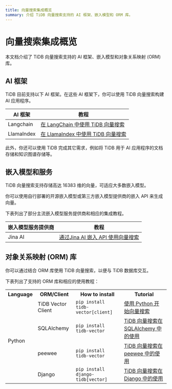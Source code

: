 ```yaml
---
title: 向量搜索集成概览
summary: 介绍 TiDB 向量搜索支持的 AI 框架、嵌入模型和 ORM 库。
---
```


# 向量搜索集成概览

本文档介绍了 TiDB 向量搜索支持的 AI 框架、嵌入模型和对象关系映射 (ORM) 库。

## AI 框架

TiDB 目前支持以下 AI 框架。在这些 AI 框架下，你可以使用 TiDB 向量搜索构建 AI 应用程序。

| AI 框架 | 教程                                                                                          |
|---------------|---------------------------------------------------------------------------------------------------|
| Langchain     | [在 LangChain 中使用 TiDB 向量搜索](/vector-search-integrate-with-langchain.md)   |
| LlamaIndex    | [在 LlamaIndex 中使用 TiDB 向量搜索](/vector-search-integrate-with-llamaindex.md) |

此外，你还可以使用 TiDB 完成其它需求，例如将 TiDB 用于 AI 应用程序的文档存储和知识图谱存储等。

## 嵌入模型和服务

TiDB 向量搜索支持存储高达 16383 维的向量，可适应大多数嵌入模型。

你可以使用自行部署的开源嵌入模型或第三方嵌入模型提供商的嵌入 API 来生成向量。

下表列出了部分主流嵌入模型服务提供商和相应的集成教程。

| 嵌入模型服务提供商 | 教程                                                                                                            |
|-----------------------------|---------------------------------------------------------------------------------------------------------------------|
| Jina AI                     | [通过Jina AI 嵌入 API 使用向量搜索](/vector-search-integrate-with-jinaai-embedding.md) |

## 对象关系映射 (ORM) 库

你可以通过结合 ORM 库使用 TiDB 向量搜索，以便与 TiDB 数据库交互。

下表列出了支持的 ORM 库和相应的使用教程：

<table>
  <tr>
    <th>Language</th>
    <th>ORM/Client</th>
    <th>How to install</th>
    <th>Tutorial</th>
  </tr>
  <tr>
    <td rowspan="4">Python</td>
    <td>TiDB Vector Client</td>
    <td><code>pip install tidb-vector[client]</code></td>
    <td><a href="/vector-search-get-started-using-python.md">使用 Python 开始向量搜索</a></td>
  </tr>
  <tr>
    <td>SQLAlchemy</td>
    <td><code>pip install tidb-vector</code></td>
    <td><a href="/vector-search-integrate-with-sqlalchemy.md">TiDB 向量搜索在 SQLAlchemy 中的使用</a></td>
  </tr>
  <tr>
    <td>peewee</td>
    <td><code>pip install tidb-vector</code></td>
    <td><a href="/vector-search-integrate-with-peewee.md">TiDB 向量搜索在 peewee 中的使用</a></td>
  </tr>
  <tr>
    <td>Django</td>
    <td><code>pip install django-tidb[vector]</code></td>
    <td><a href="/vector-search-integrate-with-django-orm.md">TiDB 向量搜索在 Django 中的使用</a></td>
  </tr>
</table>